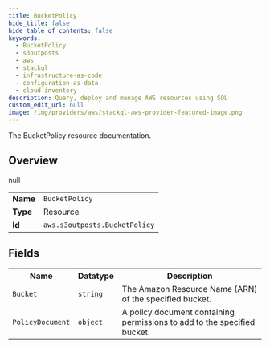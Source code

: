 ```yaml
---
title: BucketPolicy
hide_title: false
hide_table_of_contents: false
keywords:
  - BucketPolicy
  - s3outposts
  - aws
  - stackql
  - infrastructure-as-code
  - configuration-as-data
  - cloud inventory
description: Query, deploy and manage AWS resources using SQL
custom_edit_url: null
image: /img/providers/aws/stackql-aws-provider-featured-image.png
---
```

The BucketPolicy resource documentation.

## Overview
<table><tbody>
<tr><td><b>Name</b></td><td><code>BucketPolicy</code></td></tr>
<tr><td><b>Type</b></td><td>Resource</td></tr>
null
<tr><td><b>Id</b></td><td><code>aws.s3outposts.BucketPolicy</code></td></tr>
</tbody></table>

## Fields
<table><tbody>
<tr><th>Name</th><th>Datatype</th><th>Description</th></tr>
<tr><td><code>Bucket</code></td><td><code>string</code></td><td>The Amazon Resource Name (ARN) of the specified bucket.</td></tr><tr><td><code>PolicyDocument</code></td><td><code>object</code></td><td>A policy document containing permissions to add to the specified bucket.</td></tr>
</tbody></table>